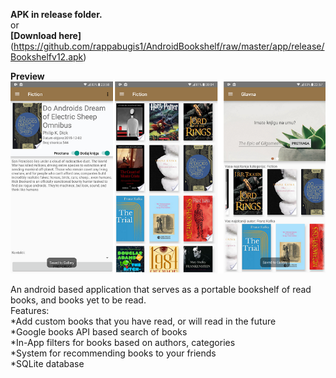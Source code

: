 <b/>APK in release folder.</b><br/>
or<br/>
<b/>[Download here]</b><br/>
(https://github.com/rappabugis1/AndroidBookshelf/raw/master/app/release/Bookshelfv12.apk)

<b/>Preview</b><br/>
![alt text](https://github.com/rappabugis1/AndroidBookshelf/blob/master/imgPreview/all.png)

An android based application that serves as a portable bookshelf of read books, and books yet to be read. <br/>
Features:<br/>
*Add custom books that you have read, or will read in the future<br/>
*Google books API based search of books<br/>
*In-App filters for books based on authors, categories<br/>
*System for recommending books to your friends<br/>
*SQLite database<br/>
